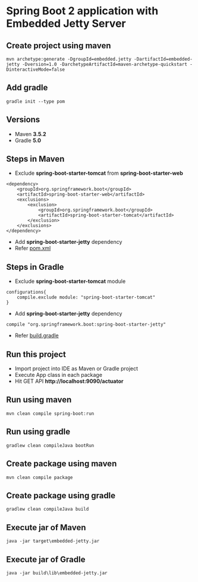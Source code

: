 # Spring Boot 2 application with Embedded Jetty Server

## Create project using maven
```
mvn archetype:generate -DgroupId=embedded.jetty -DartifactId=embedded-jetty -Dversion=1.0 -DarchetypeArtifactId=maven-archetype-quickstart -DinteractiveMode=false
```

## Add gradle
```
gradle init --type pom
```

## Versions
* Maven **3.5.2**
* Gradle **5.0**

## Steps in Maven
* Exclude **spring-boot-starter-tomcat** from **spring-boot-starter-web**
```
<dependency>
	<groupId>org.springframework.boot</groupId>
	<artifactId>spring-boot-starter-web</artifactId>
	<exclusions>
		<exclusion>
			<groupId>org.springframework.boot</groupId>
			<artifactId>spring-boot-starter-tomcat</artifactId>
		</exclusion>
	</exclusions>
</dependency>
```
* Add **spring-boot-starter-jetty** dependency
* Refer [pom.xml](pom.xml)

## Steps in Gradle
* Exclude **spring-boot-starter-tomcat** module
```
configurations{
	compile.exclude module: "spring-boot-starter-tomcat"
}
```
* Add **spring-boot-starter-jetty** dependency
```
compile "org.springframework.boot:spring-boot-starter-jetty"
```
* Refer [build.gradle](build.gradle)

## Run this project
* Import project into IDE as Maven or Gradle project
* Execute App class in each package
* Hit GET API **http://localhost:9090/actuator**

## Run using maven
```
mvn clean compile spring-boot:run
```

## Run using gradle
```
gradlew clean compileJava bootRun
```

## Create package using maven
```
mvn clean compile package
```

## Create package using gradle
```
gradlew clean compileJava build
```

## Execute jar of Maven
```
java -jar target\embedded-jetty.jar
```

## Execute jar of Gradle
```
java -jar build\lib\embedded-jetty.jar
```